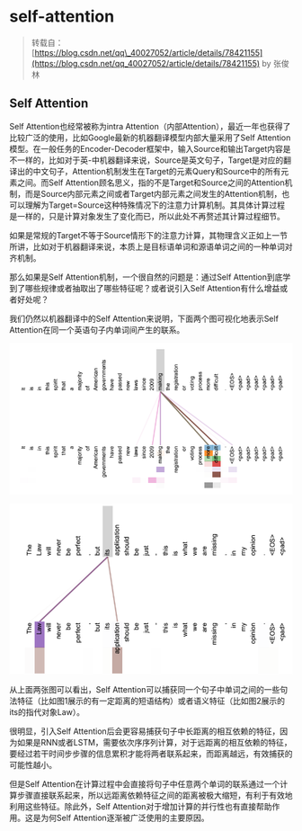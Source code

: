 # self-attention

> 转载自：[https://blog.csdn.net/qq\_40027052/article/details/78421155](https://blog.csdn.net/qq_40027052/article/details/78421155) by 张俊林

## Self Attention

Self Attention也经常被称为intra Attention（内部Attention），最近一年也获得了比较广泛的使用，比如Google最新的机器翻译模型内部大量采用了Self Attention模型。在一般任务的Encoder-Decoder框架中，输入Source和输出Target内容是不一样的，比如对于英-中机器翻译来说，Source是英文句子，Target是对应的翻译出的中文句子，Attention机制发生在Target的元素Query和Source中的所有元素之间。而Self Attention顾名思义，指的不是Target和Source之间的Attention机制，而是Source内部元素之间或者Target内部元素之间发生的Attention机制，也可以理解为Target=Source这种特殊情况下的注意力计算机制。其具体计算过程是一样的，只是计算对象发生了变化而已，所以此处不再赘述其计算过程细节。

如果是常规的Target不等于Source情形下的注意力计算，其物理含义正如上一节所讲，比如对于机器翻译来说，本质上是目标语单词和源语单词之间的一种单词对齐机制。

那么如果是Self Attention机制，一个很自然的问题是：通过Self Attention到底学到了哪些规律或者抽取出了哪些特征呢？或者说引入Self Attention有什么增益或者好处呢？

我们仍然以机器翻译中的Self Attention来说明，下面两个图可视化地表示Self Attention在同一个英语句子内单词间产生的联系。

![&#x56FE;1](../.gitbook/assets/image%20%2817%29.png)

![&#x56FE;2](../.gitbook/assets/image%20%2816%29.png)

从上面两张图可以看出，Self Attention可以捕获同一个句子中单词之间的一些句法特征（比如图1展示的有一定距离的短语结构）或者语义特征（比如图2展示的its的指代对象Law）。

很明显，引入Self Attention后会更容易捕获句子中长距离的相互依赖的特征，因为如果是RNN或者LSTM，需要依次序序列计算，对于远距离的相互依赖的特征，要经过若干时间步步骤的信息累积才能将两者联系起来，而距离越远，有效捕获的可能性越小。

但是Self Attention在计算过程中会直接将句子中任意两个单词的联系通过一个计算步骤直接联系起来，所以远距离依赖特征之间的距离被极大缩短，有利于有效地利用这些特征。除此外，Self Attention对于增加计算的并行性也有直接帮助作用。这是为何Self Attention逐渐被广泛使用的主要原因。

